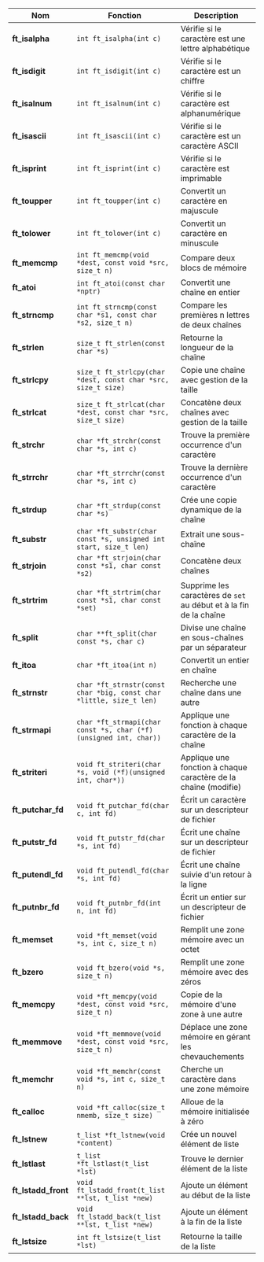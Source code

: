 | Nom                         | Fonction                                         | Description                                                       |
|-----------------------------|--------------------------------------------------|-------------------------------------------------------------------|
| **ft_isalpha**               | `int ft_isalpha(int c)`                          | Vérifie si le caractère est une lettre alphabétique               |
| **ft_isdigit**               | `int ft_isdigit(int c)`                          | Vérifie si le caractère est un chiffre                            |
| **ft_isalnum**               | `int ft_isalnum(int c)`                          | Vérifie si le caractère est alphanumérique                        |
| **ft_isascii**               | `int ft_isascii(int c)`                          | Vérifie si le caractère est un caractère ASCII                    |
| **ft_isprint**               | `int ft_isprint(int c)`                          | Vérifie si le caractère est imprimable                            |
| **ft_toupper**               | `int ft_toupper(int c)`                          | Convertit un caractère en majuscule                                |
| **ft_tolower**               | `int ft_tolower(int c)`                          | Convertit un caractère en minuscule                                |
| **ft_memcmp**                | `int ft_memcmp(void *dest, const void *src, size_t n)` | Compare deux blocs de mémoire                                      |
| **ft_atoi**                  | `int ft_atoi(const char *nptr)`                  | Convertit une chaîne en entier                                     |
| **ft_strncmp**               | `int ft_strncmp(const char *s1, const char *s2, size_t n)` | Compare les premières n lettres de deux chaînes                   |
| **ft_strlen**                | `size_t ft_strlen(const char *s)`                 | Retourne la longueur de la chaîne                                  |
| **ft_strlcpy**               | `size_t ft_strlcpy(char *dest, const char *src, size_t size)` | Copie une chaîne avec gestion de la taille                         |
| **ft_strlcat**               | `size_t ft_strlcat(char *dest, const char *src, size_t size)` | Concatène deux chaînes avec gestion de la taille                   |
| **ft_strchr**                | `char *ft_strchr(const char *s, int c)`          | Trouve la première occurrence d'un caractère                      |
| **ft_strrchr**               | `char *ft_strrchr(const char *s, int c)`         | Trouve la dernière occurrence d'un caractère                      |
| **ft_strdup**                | `char *ft_strdup(const char *s)`                 | Crée une copie dynamique de la chaîne                              |
| **ft_substr**                | `char *ft_substr(char const *s, unsigned int start, size_t len)` | Extrait une sous-chaîne                                            |
| **ft_strjoin**               | `char *ft_strjoin(char const *s1, char const *s2)` | Concatène deux chaînes                                             |
| **ft_strtrim**               | `char *ft_strtrim(char const *s1, char const *set)` | Supprime les caractères de `set` au début et à la fin de la chaîne |
| **ft_split**                 | `char **ft_split(char const *s, char c)`         | Divise une chaîne en sous-chaînes par un séparateur                |
| **ft_itoa**                  | `char *ft_itoa(int n)`                           | Convertit un entier en chaîne                                      |
| **ft_strnstr**               | `char *ft_strnstr(const char *big, const char *little, size_t len)` | Recherche une chaîne dans une autre                               |
| **ft_strmapi**               | `char *ft_strmapi(char const *s, char (*f)(unsigned int, char))` | Applique une fonction à chaque caractère de la chaîne             |
| **ft_striteri**              | `void ft_striteri(char *s, void (*f)(unsigned int, char*))` | Applique une fonction à chaque caractère de la chaîne (modifie)   |
| **ft_putchar_fd**            | `void ft_putchar_fd(char c, int fd)`             | Écrit un caractère sur un descripteur de fichier                   |
| **ft_putstr_fd**             | `void ft_putstr_fd(char *s, int fd)`             | Écrit une chaîne sur un descripteur de fichier                    |
| **ft_putendl_fd**            | `void ft_putendl_fd(char *s, int fd)`            | Écrit une chaîne suivie d'un retour à la ligne                     |
| **ft_putnbr_fd**             | `void ft_putnbr_fd(int n, int fd)`               | Écrit un entier sur un descripteur de fichier                      |
| **ft_memset**                | `void *ft_memset(void *s, int c, size_t n)`      | Remplit une zone mémoire avec un octet                            |
| **ft_bzero**                 | `void ft_bzero(void *s, size_t n)`               | Remplit une zone mémoire avec des zéros                           |
| **ft_memcpy**                | `void *ft_memcpy(void *dest, const void *src, size_t n)` | Copie de la mémoire d'une zone à une autre                        |
| **ft_memmove**               | `void *ft_memmove(void *dest, const void *src, size_t n)` | Déplace une zone mémoire en gérant les chevauchements             |
| **ft_memchr**                | `void *ft_memchr(const void *s, int c, size_t n)` | Cherche un caractère dans une zone mémoire                        |
| **ft_calloc**                | `void *ft_calloc(size_t nmemb, size_t size)`     | Alloue de la mémoire initialisée à zéro                           |
| **ft_lstnew**                | `t_list *ft_lstnew(void *content)`               | Crée un nouvel élément de liste                                    |
| **ft_lstlast**               | `t_list *ft_lstlast(t_list *lst)`                | Trouve le dernier élément de la liste                              |
| **ft_lstadd_front**          | `void ft_lstadd_front(t_list **lst, t_list *new)` | Ajoute un élément au début de la liste                             |
| **ft_lstadd_back**           | `void ft_lstadd_back(t_list **lst, t_list *new)`  | Ajoute un élément à la fin de la liste                             |
| **ft_lstsize**               | `int ft_lstsize(t_list *lst)`                     | Retourne la taille de la liste                                     |

